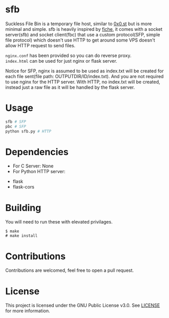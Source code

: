 # sfb
Suckless File Bin is a temporary file host, similar to [0x0.st](https://0x0.st) but is more minimal and simple. sfb is heavily inspired by [fiche](https://github.com/solusipse/fiche), it comes with a socket server(sfb) and socket client(fbc) that use a custom protocol(SFP, simple file protocol) which doesn't use HTTP to get around some VPS doesn't allow HTTP request to send files.

`nginx.conf` has been provided so you can do reverse proxy.  
`index.html` can be used for just nginx or flask server.

Notice for SFP, nginx is assumed to be used as index.txt will be created for each file sent(file path: OUTPUTDIR/ID/index.txt). And you are not required to use nginx for the HTTP server. With HTTP, no index.txt will be created, instead just a raw file as it will be handled by the flask server.

# Usage
```sh
sfb # SFP
pbc # SFP
python sfb.py # HTTP
```

# Dependencies
- For C Server:
None
- For Python HTTP server:
+ flask
+ flask-cors

# Building
You will need to run these with elevated privilages.
```
$ make
# make install
```

# Contributions
Contributions are welcomed, feel free to open a pull request.

# License
This project is licensed under the GNU Public License v3.0. See [LICENSE](https://github.com/night0721/sfb/blob/master/LICENSE) for more information.
